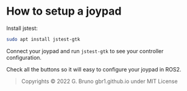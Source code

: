 # How to setup a joypad

Install jstest:

```bash
sudo apt install jstest-gtk
```

Connect your joypad and run `jstest-gtk` to see your controller configuration.

Check all the buttons so it will easy to configure your joypad in ROS2.

>Copyrights © 2022 G. Bruno gbr1.github.io under MIT License

